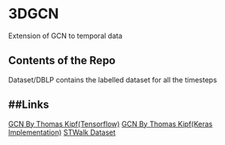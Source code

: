 # 3DGCN
Extension of GCN to temporal data

## Contents of the Repo

Dataset/DBLP contains the labelled dataset for all the timesteps

##Links
-------
[GCN By Thomas Kipf(Tensorflow)](https://github.com/tkipf/gcn)
[GCN By Thomas Kipf(Keras Implementation)](https://github.com/tkipf/keras-gcn)
[STWalk Dataset](https://github.com/supriya-pandhre/STWalk)
